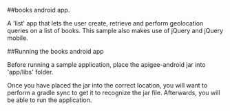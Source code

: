 ##books android app.

A 'list' app that lets the user create, retrieve and perform geolocation queries on a list of books. This sample also makes use of jQuery and jQuery mobile.

##Running the books android app

Before running a sample application, place the apigee-android jar into 'app/libs' folder.  

Once you have placed the jar into the correct location, you will want to perform a gradle sync to get it to recognize the jar file.  Afterwards, you will be able to run the application.

